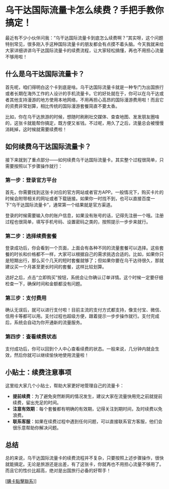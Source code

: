 # 乌干达国际流量卡怎么续费？手把手教你搞定！

最近有不少小伙伴问我：“乌干达国际流量卡到底怎么续费啊？”其实呀，这个问题特别常见，很多刚入手这种国际流量卡的朋友都会有点摸不着头脑。今天我就来给大家详细讲讲乌干达国际流量卡的续费流程，让大家轻松搞懂，再也不用担心流量不够用啦！

## 什么是乌干达国际流量卡？

首先呢，咱们得明白这个卡到底是啥。乌干达国际流量卡就是一种专门为出国旅行或者长期在海外工作的人设计的手机流量卡。它的好处就在于，你可以在乌干达或者其他支持漫游的地方使用本地网络，不用再担心高昂的国际漫游费用啦！而且它的资费非常划算，相比传统的国际漫游套餐简直不要太香。

比如，你在乌干达旅游的时候，想随时刷刷社交媒体、查查地图、发发朋友圈啥的，这张卡就能帮你搞定，既方便又省钱。不过呢，用久了之后，流量总会被慢慢消耗掉，这时候就需要续费啦！

## 如何续费乌干达国际流量卡？

接下来就到了重点部分——如何续费乌干达国际流量卡。其实整个过程很简单，只需要按照以下步骤操作就行：

### 第一步：登录官方平台

首先，你需要找到这张卡对应的官方网站或者官方APP。一般情况下，购买卡片的时候会附带相关的网址或者下载链接。如果你一时找不到，也可以直接百度一下“乌干达国际流量卡”，通常第一个结果就是官方渠道。

登录的时候需要输入你的账户信息，如果没有账号的话，记得先注册一个哦。注册过程也很简单，填写手机号码、设置密码之类的，按照提示一步步来就行。

### 第二步：选择续费套餐

登录成功后，你会看到一个页面，上面会有各种不同的流量套餐可以选择。这些套餐的时长和价格都不一样，大家可以根据自己的需求挑选合适的。比如，如果你只是短期出行，那么买个几天的短时套餐就够了；但如果你要在乌干达待很久，那就建议买一个月甚至更长时间的套餐，这样比较划算。

选好之后，点击“立即购买”按钮，系统会让你确认订单详情。这个时候一定要仔细检查一下，确保时间和金额都没有问题。

### 第三步：支付费用

确认无误后，就可以进行支付啦！目前主流的支付方式都支持，像支付宝、微信、信用卡等都可以用。支付过程也超级方便，跟着提示一步步操作就行。支付完成后，系统会自动为你开通新的流量服务。

### 第四步：查看续费状态

支付成功后，你可以回到个人中心查看续费的状态。一般来说，几分钟内就会生效，然后你就可以继续愉快地使用流量啦！

## 小贴士：续费注意事项

这里给大家几个小贴士，帮助大家更好地管理自己的流量卡：

- **提前续费**：为了避免突然断网的情况发生，建议大家在流量快用完之前就提前续费，留出充足的时间。
- **注意有效期**：每个套餐都有明确的有效期，记得关注到期时间，及时续费以免浪费。
- **联系客服**：如果在续费过程中遇到任何问题，可以直接联系官方客服，他们会很乐意帮助你解决问题。

## 总结

总的来说，乌干达国际流量卡的续费流程并不复杂，只要按照上述步骤操作，很快就能搞定。无论是旅游还是出差，有了这张卡，你就再也不用担心流量不够用了。而且它的性价比超高，绝对是出国旅行必备的好帮手！

[[購卡點擊聯系](https://t.me/s/esim1088)]]
